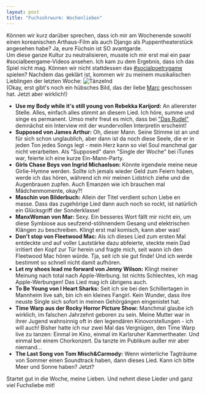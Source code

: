 ```yaml
---
layout: post
title: "Fuchsohrwurm: Wochenlieben"
---
```


Können wir kurz darüber sprechen, dass ich mir am Wochenende sowohl einen koreanischen Arthaus-Film als auch Django als Puppentheaterstück angesehen habe? Ja, eure Füchsin ist SO avantgarde.  
Um diese ganze Kultur zu neutralisieren, musste ich mir erst mal ein paar #socialbeergame-Videos ansehen. Ich kam zu dem Ergebnis, dass ich das Spiel nicht mag. Können wir nicht stattdessen das [#socialpoetrygame](https://www.facebook.com/socialpoetrygame) spielen? 
Nachdem das geklärt ist, kommen wir zu meinem musikalischen Lieblingen der letzten Woche:
![Tänzelnd](http://farm8.staticflickr.com/7291/12374935763_d4e6a15f96_c.jpg)  
(Okay, erst gibt's noch ein hübsches Bild, das der liebe [Marc](http://www.flickr.com/photos/_atmochrom) geschossen hat. Jetzt aber wirklich!)  

* **Use my Body while it's still young von Rebekka Karijord:** An allererster Stelle. Alles, einfach alles stimmt an diesem Lied. Ich höre, summe und singe es permanent. Umso mehr freut es mich, dass bei ["Das Rudel"](http://magazin.fuchsgehtum.de/) demnächst ein Interview mit der wundervollen Interpretin erscheint!
* **Supposed von James Arthur:** Oh, dieser Mann. Seine Stimme ist an und für sich schon unglaublich, aber dann ist da noch diese Seele, die er in jeden Ton jedes Songs legt - mein Herz kann so viel Soul manchmal gar nicht verarbeiten. Als "Supposed" dann "Single der Woche" bei iTunes war, feierte ich eine kurze Ein-Mann-Party.  
* **Girls Chase Boys von Ingrid Michaelson:** Könnte irgendwie meine neue Girlie-Hymne werden. Sollte ich jemals wieder Geld zum Feiern haben, werde ich das hören, während ich mir meinen Lidstrich ziehe und die Augenbrauen zupfen. Auch Emanzen wie ich brauchen mal Mädchenmomente, okay?!  
* **Maschin von Bilderbuch:** Allein der Titel verdient schon Liebe en masse. Dass das zugehörige Lied dann auch noch so rockt, ist natürlich ein Glücksgriff der Sonderklasse!  
* **ManxWoman von Mar:** Sexy. Ein besseres Wort fällt mir nicht ein, um diese Symbiose aus seufzend-stöhnendem Gesang und elektrischen Klängen zu beschreiben. Klingt erst mal komisch, kann aber was!  
* **Don't stop von Fleetwood Mac:** Als ich dieses Lied zum ersten Mal entdeckte und auf voller Lautstärke dazu abfeierte, steckte mein Dad irritiert den Kopf zur Tür herein und fragte mich, seit wann ich den Fleetwood Mac hören würde. Tja, seit ich sie gut finde! Und ich werde bestimmt so schnell nicht damit aufhören.  
* **Let my shoes lead me forward von Jenny Wilson:** Klingt meiner Meinung nach total nach Apple-Werbung. Ist nichts Schlechtes, ich mag Apple-Werbungen! Das Lied mag ich übrigens auch.  
* **To Be Young von I Heart Sharks:** Seit ich sie bei den Schillertagen in Mannheim live sah, bin ich ein kleines Fangirl. Kein Wunder, dass ihre neuste Single sich sofort in meinen Gehörgängen eingenistet hat.  
* **Time Warp aus der Rocky Horror Picture Show:** Manchmal glaube ich wirklich, im falschen Jahrzehnt geboren zu sein. Meine Mutter war in ihrer Jugend wahnsinnig oft in den legendären Kinovorstellungen - ich will auch! Bisher hatte ich nur zwei Mal das Vergnügen, den Time Warp live zu tanzen: Einmal im Kino, einmal im Karlsruher Kammertheater. Und einmal bei einem Chorkonzert. Da tanzte im Publikum außer mir aber niemand...  
* **The Last Song von Tom Misch&Carmody:** Wenn winterliche Tagträume von Sommer einen Soundtrack haben, dann dieses Lied. Kann ich bitte Meer und Sonne haben? Jetzt? 

Startet gut in die Woche, meine Lieben. Und nehmt diese Lieder und ganz viel Fuchsliebe mit!
